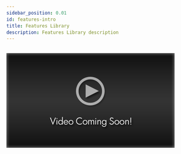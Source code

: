 ```yaml
---
sidebar_position: 0.01
id: features-intro
title: Features Library
description: Features Library description
---
```


## [ ![](/img/video-placeholder.jpg) ](/img/video-placeholder.jpg)